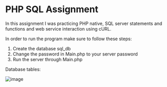 # PHP SQL Assignment
In this assignment I was practicing PHP native, SQL server statements and functions and web service interaction using cURL.

In order to run the program make sure to follow these steps:
1. Create the database sql_db
2. Change the password in Main.php to your server password
3. Run the server through Main.php



Database tables:

![image](https://user-images.githubusercontent.com/88583978/167630940-df80fae5-a968-4830-8641-181604c190e4.png)
